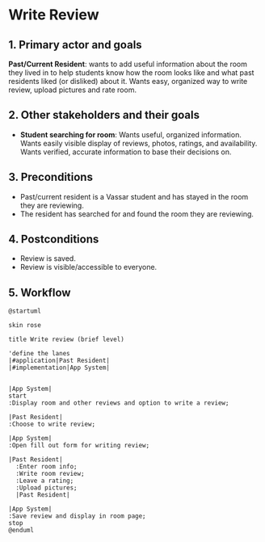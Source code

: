 # Write Review

## 1. Primary actor and goals

__Past/Current Resident__: wants to add useful information about the room they lived in to help students know how the 
room looks like and what past residents liked (or disliked) about it. Wants easy, organized way to write review, upload 
pictures and rate room.


## 2. Other stakeholders and their goals

* __Student searching for room__: Wants useful, organized information. Wants easily visible display of reviews, photos, 
ratings, and availability. Wants verified, accurate information to base their decisions on.


## 3. Preconditions

* Past/current resident is a Vassar student and has stayed in the room they are reviewing.
* The resident has searched for and found the room they are reviewing.

## 4. Postconditions

* Review is saved.
* Review is visible/accessible to everyone.


## 5. Workflow

```plantuml
@startuml

skin rose

title Write review (brief level)

'define the lanes
|#application|Past Resident|
|#implementation|App System|


|App System|
start
:Display room and other reviews and option to write a review;

|Past Resident|
:Choose to write review;

|App System|
:Open fill out form for writing review;

|Past Resident|
  :Enter room info;
  :Write room review;
  :Leave a rating;
  :Upload pictures;
  |Past Resident|

|App System|
:Save review and display in room page;
stop
@enduml
```

